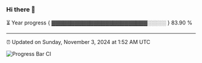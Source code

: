 ### Hi there 👋

⏳ Year progress { ▓▓▓▓▓▓▓▓▓▓▓▓▓▓▓▓▓▓▓▓▓▓▓▓▓░░░░░ } 83.90 %

---

⏰ Updated on Sunday, November 3, 2024 at 1:52 AM UTC

![Progress Bar CI](https://github.com/arthurbuhl/arthurbuhl/workflows/Progress%20Bar%20CI/badge.svg)
